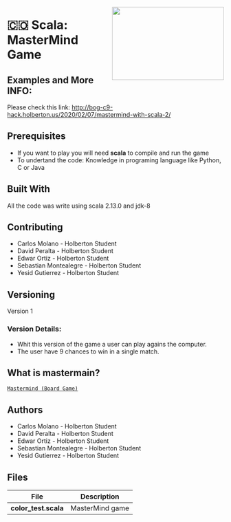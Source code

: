 <p>
<img width="260" height="170" src="https://davidjohncoleman.com/wp-djc/wp-content/uploads/2017/06/HBTN-Borderless-CMYK-Logo-Vertical-Color-Black@1200ppi-300x236.png" align="right" >
</p>





# :colombia: Scala: MasterMind Game                                             

## Examples and More INFO:
Please check this link: http://bog-c9-hack.holberton.us/2020/02/07/mastermind-with-scala-2/

## Prerequisites
- If you want to play you will need **scala** to compile and run the game
- To undertand the code: Knowledge in programing language like Python, C or Java

## Built With

All the code was write using scala 2.13.0  and jdk-8                            

## Contributing
- Carlos Molano - Holberton Student
- David Peralta - Holberton Student
- Edwar Ortiz - Holberton Student
- Sebastian Montealegre - Holberton Student
- Yesid Gutierrez - Holberton Student

## Versioning
Version 1

### Version Details:
- Whit this version of the game a user can play agains the computer.
- The user have 9 chances to win in a single match.

## What is mastermain?
[`Mastermind (Board Game)`](https://en.wikipedia.org/wiki/Mastermind_(board_game))

## Authors
- Carlos Molano - Holberton Student
- David Peralta - Holberton Student
- Edwar Ortiz - Holberton Student
- Sebastian Montealegre - Holberton Student
- Yesid Gutierrez - Holberton Student

## Files

|             File               |             Description                  |
|--------------------------------| ---------------------------------------- |
|**color_test.scala**|MasterMind game|
